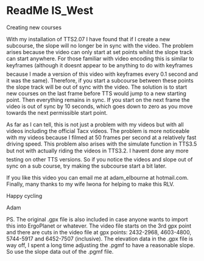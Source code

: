 # ReadMe  IS_West

Creating new courses

With my installation of TTS2.07 I have found that if I create a new subcourse, the slope will no longer be in sync with the video. The problem arises because the video can only start at set points whilst the slope track can start anywhere. For those familiar with video encoding this is similar to keyframes (although it doesnt appear to be anything to do with keyframes because I made a version of this video with keyframes every 0.1 second and it was the same). Therefore, if you start a subcourse between these points the slope track will be out of sync with the video. The solution is to start new courses on the last frame before TTS would jump to a new starting point. Then everything remains in sync. If you start on the next frame the video is out of sync by 10 seconds, which goes down to zero as you move towards the next permissible start point.

As far as I can tell, this is not just a problem with my videos but with all videos including the official Tacx videos. The problem is more noticeable with my videos because I filmed at 50 frames per second at a relatively fast driving speed. This problem also arises with the simulate function in TTS3.5 but not with actually riding the videos in TTS3.2. I havent done any more testing on other TTS versions. So if you notice the videos and slope out of sync on a sub course, try making the subcourse start a bit later.

If you like this video you can email me at adam_elbourne at hotmail.com.  Finally, many thanks to my wife Iwona for helping to make this RLV.

Happy cycling

Adam

PS. The original .gpx file is also included in case anyone wants to import this into ErgoPlanet or whatever. The video file starts on the 3rd gpx point and there are cuts in the video file at gpx points: 2432-2968, 4603-4800, 5744-5917 and 6452-7507 (inclusive). The elevation data in the .gpx file is way off, I spent a long time adjusting the .pgmf to have a reasonable slope. So use the slope data out of the .pgmf file.